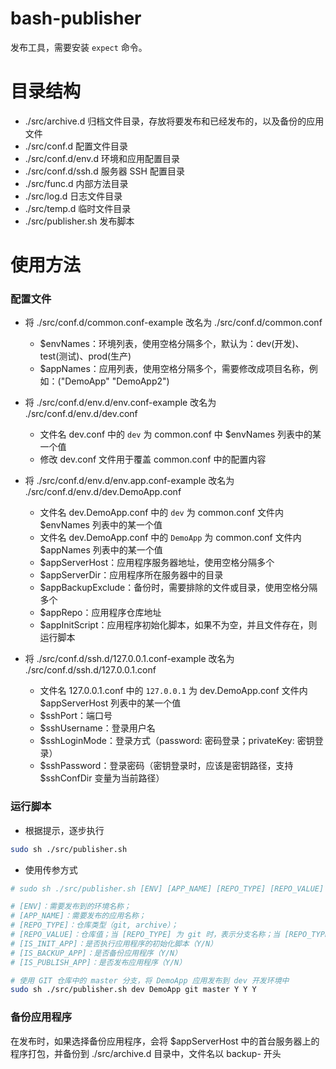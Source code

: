 # bash-publisher

发布工具，需要安装 `expect` 命令。

# 目录结构

- ./src/archive.d 归档文件目录，存放将要发布和已经发布的，以及备份的应用文件
- ./src/conf.d 配置文件目录
- ./src/conf.d/env.d 环境和应用配置目录
- ./src/conf.d/ssh.d 服务器 SSH 配置目录
- ./src/func.d 内部方法目录
- ./src/log.d 日志文件目录
- ./src/temp.d 临时文件目录
- ./src/publisher.sh 发布脚本

# 使用方法

### 配置文件

- 将 ./src/conf.d/common.conf-example 改名为 ./src/conf.d/common.conf
    - $envNames：环境列表，使用空格分隔多个，默认为：dev(开发)、test(测试)、prod(生产)
    - $appNames：应用列表，使用空格分隔多个，需要修改成项目名称，例如：("DemoApp" "DemoApp2")

- 将 ./src/conf.d/env.d/env.conf-example 改名为 ./src/conf.d/env.d/dev.conf
    - 文件名 dev.conf 中的 `dev` 为 common.conf 中 $envNames 列表中的某一个值
    - 修改 dev.conf 文件用于覆盖 common.conf 中的配置内容

- 将 ./src/conf.d/env.d/env.app.conf-example 改名为 ./src/conf.d/env.d/dev.DemoApp.conf
    - 文件名 dev.DemoApp.conf 中的 `dev` 为 common.conf 文件内 $envNames 列表中的某一个值
    - 文件名 dev.DemoApp.conf 中的 `DemoApp` 为 common.conf 文件内 $appNames 列表中的某一个值
    - $appServerHost：应用程序服务器地址，使用空格分隔多个
    - $appServerDir：应用程序所在服务器中的目录
    - $appBackupExclude：备份时，需要排除的文件或目录，使用空格分隔多个
    - $appRepo：应用程序仓库地址
    - $appInitScript：应用程序初始化脚本，如果不为空，并且文件存在，则运行脚本

- 将 ./src/conf.d/ssh.d/127.0.0.1.conf-example 改名为 ./src/conf.d/ssh.d/127.0.0.1.conf
    - 文件名 127.0.0.1.conf 中的 `127.0.0.1` 为 dev.DemoApp.conf 文件内 $appServerHost 列表中的某一个值
    - $sshPort：端口号
    - $sshUsername：登录用户名
    - $sshLoginMode：登录方式（password: 密码登录；privateKey: 密钥登录）
    - $sshPassword：登录密码（密钥登录时，应该是密钥路径，支持 $sshConfDir 变量为当前路径）

### 运行脚本

- 根据提示，逐步执行

```bash
sudo sh ./src/publisher.sh
```

- 使用传参方式

```bash
# sudo sh ./src/publisher.sh [ENV] [APP_NAME] [REPO_TYPE] [REPO_VALUE] [IS_INIT_APP] [IS_BACKUP_APP] [IS_PUBLISH_APP]

# [ENV]：需要发布到的环境名称；
# [APP_NAME]：需要发布的应用名称；
# [REPO_TYPE]：仓库类型（git, archive）；
# [REPO_VALUE]：仓库值；当 [REPO_TYPE] 为 git 时，表示分支名称；当 [REPO_TYPE] 为 archive 时，表示归档文件路径（*.tar.gz）；
# [IS_INIT_APP]：是否执行应用程序的初始化脚本（Y/N）
# [IS_BACKUP_APP]：是否备份应用程序（Y/N）
# [IS_PUBLISH_APP]：是否发布应用程序（Y/N）

# 使用 GIT 仓库中的 master 分支，将 DemoApp 应用发布到 dev 开发环境中
sudo sh ./src/publisher.sh dev DemoApp git master Y Y Y
```

### 备份应用程序

在发布时，如果选择备份应用程序，会将 $appServerHost 中的首台服务器上的程序打包，并备份到 ./src/archive.d 目录中，文件名以 backup- 开头
